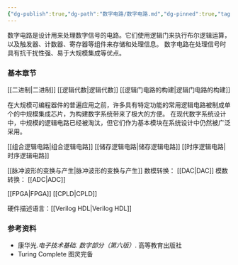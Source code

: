 ```yaml
---
{"dg-publish":true,"dg-path":"数字电路/数字电路.md","dg-pinned":true,"tags":["Subject","Discrete"],"permalink":"/数字电路/数字电路/","pinned":true,"dgPassFrontmatter":true,"noteIcon":"","created":"2024-05-21T15:20:28.302+08:00","updated":"2024-08-06T15:41:43.546+08:00"}
---
```



数字电路是设计用来处理数字信号的电路。它们使用逻辑门来执行布尔逻辑运算，以及触发器、计数器、寄存器等组件来存储和处理信息。
数字电路在处理信号时具有抗干扰性强、易于大规模集成等优点。
### 基本章节
[[二进制\|二进制]]
[[逻辑代数\|逻辑代数]]
[[逻辑门电路的构建\|逻辑门电路的构建]]

在大规模可编程器件的普遍应用之前，许多具有特定功能的常用逻辑电路被制成单个的中规模集成芯片，为构建数字系统带来了极大的方便。
在现代数字系统设计中，中规模的逻辑电路已经被淘汰，但它们作为基本模块在系统设计中仍然被广泛采用。

[[组合逻辑电路\|组合逻辑电路]]
[[储存逻辑电路\|储存逻辑电路]]
[[时序逻辑电路\|时序逻辑电路]]

[[脉冲波形的变换与产生\|脉冲波形的变换与产生]]
数模转换： [[DAC\|DAC]]
模数转换： [[ADC\|ADC]]

[[FPGA\|FPGA]]
[[CPLD\|CPLD]]

硬件描述语言：[[Verilog HDL\|Verilog HDL]]

### 参考资料
- 康华光.*电子技术基础. 数字部分（第六版）*. 高等教育出版社
- Turing Complete  图灵完备


